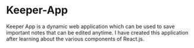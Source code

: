 # Keeper-App
Keeper App is a dynamic web application which can be used to save important notes that can be edited anytime. I have created this application after learning about the various components of React.js.
